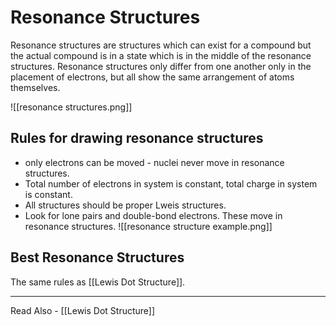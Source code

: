 # Resonance Structures

Resonance structures are structures which can exist for a compound but the actual compound is in a state which is in the middle of the resonance structures. Resonance structures only differ from one another only in the placement of electrons, but all show the same arrangement of atoms themselves.


![[resonance structures.png]]


## Rules for drawing resonance structures
- only electrons can be moved - nuclei never move in resonance structures.
- Total number of electrons in system is constant, total charge in system is constant.
- All structures should be proper Lweis structures.
- Look for lone pairs and double-bond electrons. These move in resonance structures.
![[resonance structure example.png]]

## Best Resonance Structures
The same rules as [[Lewis Dot Structure]].

---
Read Also - [[Lewis Dot Structure]]